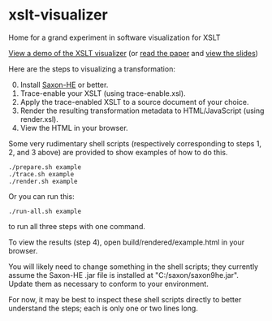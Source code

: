 # xslt-visualizer
Home for a grand experiment in software visualization for XSLT

[View a demo of the XSLT visualizer](http://xmlportfolio.com/xslt-visualizer-demo/) (or [read the paper](https://www.balisage.net/Proceedings/vol17/html/Lenz01/BalisageVol17-Lenz01.html) and [view the slides](https://www.slideshare.net/evanlenz/the-mystical-principles-of-xslt-enlightenment-through-software-visualization))

Here are the steps to visualizing a transformation:

0. Install [Saxon-HE](http://saxon.sourceforge.net/#F9.9HE) or better.
1. Trace-enable your XSLT (using trace-enable.xsl).
2. Apply the trace-enabled XSLT to a source document of your choice.
3. Render the resulting transformation metadata to HTML/JavaScript (using render.xsl).
4. View the HTML in your browser.

Some very rudimentary shell scripts (respectively corresponding to steps 1, 2, and 3 above) are provided to show examples of how to do this.

    ./prepare.sh example
    ./trace.sh example
    ./render.sh example

Or you can run this:

    ./run-all.sh example

to run all three steps with one command.

To view the results (step 4), open build/rendered/example.html in your browser.

You will likely need to change something in the shell scripts; they currently assume the Saxon-HE .jar file is installed at "C:/saxon/saxon9he.jar". Update them as necessary to conform to your environment.

For now, it may be best to inspect these shell scripts directly to better understand the steps; each is only one or two lines long. 
